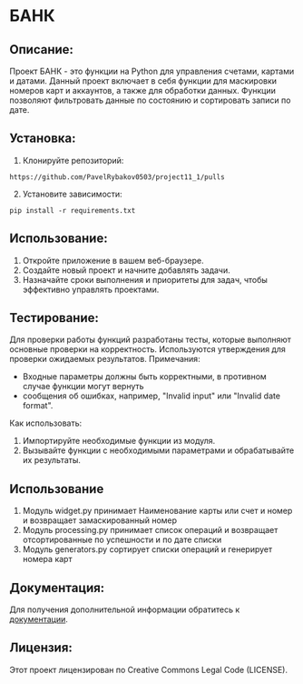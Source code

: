 # БАНК

## Описание:

Проект БАНК - это функции на Python для управления счетами, картами и датами.
Данный проект включает в себя функции для маскировки номеров карт и аккаунтов,
а также для обработки данных.
Функции позволяют фильтровать данные по состоянию и сортировать записи по дате.

## Установка:

1. Клонируйте репозиторий:
```
https://github.com/PavelRybakov0503/project11_1/pulls
```
2. Установите зависимости:
```
pip install -r requirements.txt
```
## Использование:

1. Откройте приложение в вашем веб-браузере.
2. Создайте новый проект и начните добавлять задачи.
3. Назначайте сроки выполнения и приоритеты для задач, чтобы эффективно управлять проектами.

## Тестирование:

Для проверки работы функций разработаны тесты, которые выполняют основные проверки на корректность.
Используются утверждения для проверки ожидаемых результатов.
Примечания:
- Входные параметры должны быть корректными, в противном случае функции могут вернуть
- сообщения об ошибках, например, "Invalid input" или "Invalid date format".

Как использовать:
1. Импортируйте необходимые функции из модуля.
2. Вызывайте функции с необходимыми параметрами и обрабатывайте их результаты.

## Использование

1. Модуль widget.py принимает Наименование карты или счет и номер и возвращает замаскированный номер
2. Модуль processing.py принимает список операций и возвращает отсортированные по успешности и по дате списки
3. Модуль generators.py сортирует списки операций и генерирует номера карт

## Документация:

Для получения дополнительной информации обратитесь к [документации](docs/README.md).

## Лицензия:

Этот проект лицензирован по Creative Commons Legal Code (LICENSE).